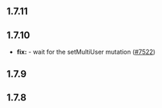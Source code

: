 ## 1.7.11



## 1.7.10

* **fix:**  - wait for the setMultiUser mutation ([#7522](https://github.com/AzzappApp/azzapp/pull/7522))

## 1.7.9



## 1.7.8

